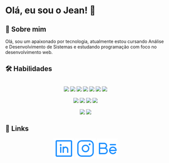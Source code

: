 # Olá, eu sou o Jean! 👋

## 🚀 Sobre mim
Olá, sou um apaixonado por tecnologia, atualmente estou cursando Análise e Desenvolvimento de Sistemas e estudando programação com foco no desenvolvimento web.

## 🛠 Habilidades

<div align="center" style="display: inline_block"><br>
  <img src="https://cdn.jsdelivr.net/gh/devicons/devicon/icons/html5/html5-original.svg" width="30px"/>
  <img src="https://cdn.jsdelivr.net/gh/devicons/devicon/icons/css3/css3-original.svg" width="30px"/>
  <img src="https://cdn.jsdelivr.net/gh/devicons/devicon/icons/javascript/javascript-original.svg" width="30px"/>
  <img src="https://cdn.jsdelivr.net/gh/devicons/devicon/icons/react/react-original.svg" width="30px"/>
  <img src="https://cdn.jsdelivr.net/gh/devicons/devicon/icons/typescript/typescript-original.svg" width="30px"/>
  <img src="https://cdn.jsdelivr.net/gh/devicons/devicon/icons/nodejs/nodejs-original.svg" width="30px"/>
  <img src="https://cdn.jsdelivr.net/gh/devicons/devicon@latest/icons/tailwindcss/tailwindcss-original.svg" width="30px"/>
</div>
<div align="center" style="display: inline_block"><br>
  <img src="https://cdn.jsdelivr.net/gh/devicons/devicon/icons/vscode/vscode-original.svg" width="30px"/>
  <img src="https://cdn.jsdelivr.net/gh/devicons/devicon/icons/git/git-original.svg" width="30px"/>
  <img src="https://cdn.jsdelivr.net/gh/devicons/devicon/icons/figma/figma-original.svg" width="30px"/>
  <img src="https://cdn.jsdelivr.net/gh/devicons/devicon/icons/illustrator/illustrator-plain.svg" width="30px"/>
</div>

<br>
<div align="center">
 
  <img height="180em" src="https://github-readme-stats-jeansilvatech.vercel.app/api/?username=jeansilvatech&show_icons=true&text_color=FFFFFF&icon_color=FFFFFF&title_color=1E90FF&bg_color=0a0a0a&include_all_commits=true&count_private=true" />
    
 <img height="180em" src="https://github-readme-stats-jeansilvatech.vercel.app/api/top-langs/?username=jeansilvatech&text_color=FFFFFF&icon_color=FFFFFF&title_color=1E90FF&bg_color=0a0a0a&layout=compact&langs_count=8" />
 
</div>


## 🔗 Links

<div align="center">
  <a href="https://www.linkedin.com/in/jeanpesil" target="_blank"><img src="./img/linkedin-logo.svg" target="_blank"></a> 
  <a href="https://instagram.com/jeansilvatech" target="_blank"><img src="./img/instagram-logo.svg"target="_blank"></a>
  <a href="https://www.behance.net/jeansilvatech" target="_blank"><img src="./img/behance-logo.svg"target="_blank"></a>
</div>

